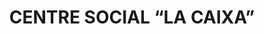 ---
layout: test
title:  "CENTRE SOCIAL “LA CAIXA”"
coordinates:
  - group1:
        - [1.462168960774946, 42.357109937274799]
        - [1.462160904506013, 42.357009692680236]
        - [1.462137659873742, 42.35700938083891]
        - [1.462135803722945, 42.356993222831854]
        - [1.461856474835133, 42.357005608191834]
        - [1.461864924019385, 42.35708972497374]
        - [1.461944568535653, 42.357084117857461]
        - [1.461943231658274, 42.357077424152394]
        - [1.461997273502573, 42.357075923986308]
        - [1.462000809401137, 42.357115469719062]
        - [1.462168960774946, 42.357109937274799]
---